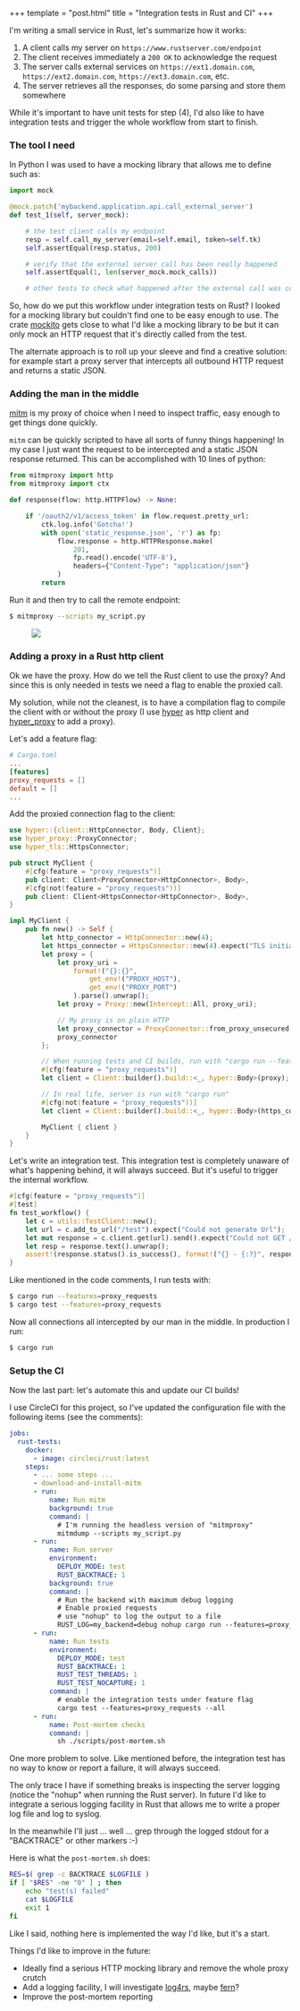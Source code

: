 +++
template = "post.html"
title = "Integration tests in Rust and CI"
+++

I'm writing a small service in Rust, let's summarize how it works:

1. A client calls my server on `https://www.rustserver.com/endpoint`
2. The client receives immediately a `200 OK` to acknowledge the request
3. The server calls external services on `https://ext1.domain.com`, `https://ext2.domain.com`, `https://ext3.domain.com`, etc.
4. The server retrieves all the responses, do some parsing and store them somewhere

While it's important to have unit tests for step (4), I'd also like to have integration tests and trigger the whole workflow from start to finish.

### <a id="part_i"></a>The tool I need

In Python I was used to have a mocking library that allows me to define such as:

``` python
import mock

@mock.patch('mybackend.application.api.call_external_server')
def test_1(self, server_mock):

    # the test client calls my endpoint
    resp = self.call_my_server(email=self.email, token=self.tk)
    self.assertEqual(resp.status, 200)

    # verify that the external server call has been really happened
    self.assertEqual(1, len(server_mock.mock_calls))

    # other tests to check what happened after the external call was completed
```

So, how do we put this workflow under integration tests on Rust? I looked for a mocking library but couldn't find one to be easy enough to use. The crate [mockito](https://github.com/lipanski/mockito) gets close to what I'd like a mocking library to be but it can only mock an HTTP request that it's directly called from the test.

The alternate approach is to roll up your sleeve and find a creative solution: for example start a proxy server that intercepts all outbound HTTP request and returns a static JSON.

### <a id="part_ii"></a> Adding the man in the middle

[mitm](https://github.com/mitmproxy/mitmproxy) is my proxy of choice when I need to inspect traffic, easy enough to get things done quickly.

`mitm` can be quickly scripted to have all sorts of funny things happening! In my case I just want the request to be intercepted and a static JSON response returned. This can be accomplished with 10 lines of python:

``` python
from mitmproxy import http
from mitmproxy import ctx

def response(flow: http.HTTPFlow) -> None:

    if '/oauth2/v1/access_token' in flow.request.pretty_url:
        ctk.log.info('Gotcha!')
        with open('static_response.json', 'r') as fp:
            flow.response = http.HTTPResponse.make(
                201,
                fp.read().encode('UTF-8'),
                headers={"Content-Type": "application/json"}
            )
        return

```

Run it and then try to call the remote endpoint:

``` bash
$ mitmproxy --scripts my_script.py
```

<figure>
    <img src="/images/mitm.png">
</figure>


### <a id="part_iii"></a>Adding a proxy in a Rust http client

Ok we have the proxy. How do we tell the Rust client to use the proxy? And since this is only needed in tests we need a flag to enable the proxied call.

My solution, while not the cleanest, is to have a compilation flag to compile the client with or without the proxy (I use [hyper](https://hyper.rs) as http client and [hyper_proxy](https://github.com/tafia/hyper-proxy) to add a proxy).

Let's add a feature flag:
``` toml
# Cargo.toml
...
[features]
proxy_requests = []
default = []
...
```

Add the proxied connection flag to the client:

``` rust
use hyper::{client::HttpConnector, Body, Client};
use hyper_proxy::ProxyConnector;
use hyper_tls::HttpsConnector;

pub struct MyClient {
    #[cfg(feature = "proxy_requests")]
    pub client: Client<ProxyConnector<HttpConnector>, Body>,
    #[cfg(not(feature = "proxy_requests"))]
    pub client: Client<HttpsConnector<HttpConnector>, Body>,
}

impl MyClient {
    pub fn new() -> Self {
        let http_connector = HttpConnector::new(4);
        let https_connector = HttpsConnector::new(4).expect("TLS initialization failed");
        let proxy = {
            let proxy_uri =
                format!("{}:{}",
                    get_env!("PROXY_HOST"),
                    get_env!("PROXY_PORT")
                ).parse().unwrap();
            let proxy = Proxy::new(Intercept::All, proxy_uri);

            // My proxy is on plain HTTP
            let proxy_connector = ProxyConnector::from_proxy_unsecured(http_connector, proxy);
            proxy_connector
        };

        // When running tests and CI builds, run with "cargo run --features=proxy_requests"
        #[cfg(feature = "proxy_requests")]
        let client = Client::builder().build::<_, hyper::Body>(proxy);

        // In real life, server is run with "cargo run"
        #[cfg(not(feature = "proxy_requests"))]
        let client = Client::builder().build::<_, hyper::Body>(https_connector);

        MyClient { client }
    }
}
```

Let's write an integration test. This integration test is completely unaware of what's happening behind, it will always succeed. But it's useful to trigger the internal workflow.

``` rust
#[cfg(feature = "proxy_requests")]
#[test]
fn test_workflow() {
    let c = utils::TestClient::new();
    let url = c.add_to_url("/test").expect("Could not generate Url");
    let mut response = c.client.get(url).send().expect("Could not GET /test");
    let resp = response.text().unwrap();
    assert!(response.status().is_success(), format!("{} - {:?}", response.status(), resp));
}
```

Like mentioned in the code comments, I run tests with:

``` bash
$ cargo run --features=proxy_requests
$ cargo test --features=proxy_requests
```

Now all connections all intercepted by our man in the middle. In production I run:

``` bash
$ cargo run
```

### <a id="part_iv"></a>Setup the CI

Now the last part: let's automate this and update our CI builds!

I use CircleCI for this project, so I've updated the configuration file with the following items (see the comments):

``` yaml
jobs:
  rust-tests:
    docker:
      - image: circleci/rust:latest
    steps:
      - ... some steps ...
      - download-and-install-mitm
      - run:
          name: Run mitm
          background: true
          command: |
            # I'm running the headless version of "mitmproxy"
            mitmdump --scripts my_script.py
      - run:
          name: Run server
          environment:
            DEPLOY_MODE: test
            RUST_BACKTRACE: 1
          background: true
          command: |
            # Run the backend with maximum debug logging
            # Enable proxied requests
            # use "nohup" to log the output to a file
            RUST_LOG=my_backend=debug nohup cargo run --features=proxy_requests
      - run:
          name: Run tests
          environment:
            DEPLOY_MODE: test
            RUST_BACKTRACE: 1
            RUST_TEST_THREADS: 1
            RUST_TEST_NOCAPTURE: 1
          command: |
            # enable the integration tests under feature flag
            cargo test --features=proxy_requests --all
      - run:
          name: Post-mortem checks
          command: |
            sh ./scripts/post-mortem.sh
```

One more problem to solve. Like mentioned before, the integration test has no way to know or report a failure, it will always succeed.

The only trace I have if something breaks is inspecting the server logging (notice the "nohup" when running the Rust server). In future I'd like to integrate a serious logging facility in Rust that allows me to write a proper log file and log to syslog.

In the meanwhile I'll just ... well ... grep through the logged stdout for a "BACKTRACE" or other markers :-)

Here is what the `post-mortem.sh` does:

``` bash
RES=$( grep -c BACKTRACE $LOGFILE )
if [ "$RES" -ne "0" ] ; then
    echo "test(s) failed"
    cat $LOGFILE
    exit 1
fi
```

Like I said, nothing here is implemented the way I'd like, but it's a start.

Things I'd like to improve in the future:
- Ideally find a serious HTTP mocking library and remove the whole proxy crutch
- Add a logging facility, I will investigate [log4rs](https://github.com/sfackler/log4rs), maybe [fern](https://github.com/daboross/fern)?
- Improve the post-mortem reporting
